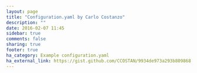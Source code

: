 ```yaml
---
layout: page
title: "Configuration.yaml by Carlo Costanzo"
description: ""
date: 2016-02-07 11:45
sidebar: true
comments: false
sharing: true
footer: true
ha_category: Example configuration.yaml
ha_external_link: https://gist.github.com/CCOSTAN/9934de973a293b809868
---
```


